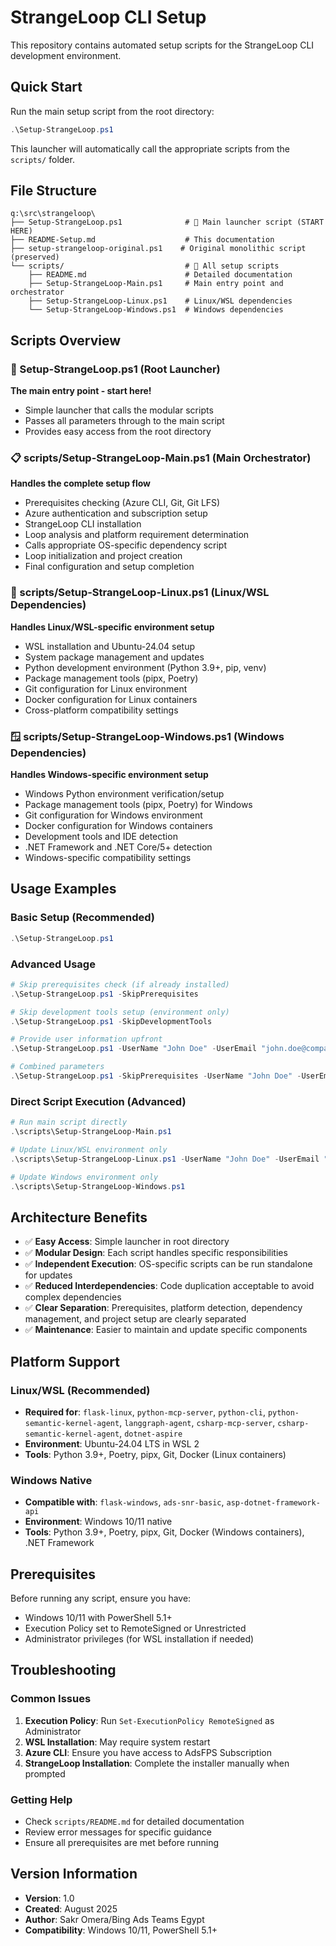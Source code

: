 # StrangeLoop CLI Setup

This repository contains automated setup scripts for the StrangeLoop CLI development environment.

## Quick Start

Run the main setup script from the root directory:

```powershell
.\Setup-StrangeLoop.ps1
```

This launcher will automatically call the appropriate scripts from the `scripts/` folder.

## File Structure

```
q:\src\strangeloop\
├── Setup-StrangeLoop.ps1              # 🚀 Main launcher script (START HERE)
├── README-Setup.md                    # This documentation
├── setup-strangeloop-original.ps1    # Original monolithic script (preserved)
└── scripts/                           # 📁 All setup scripts
    ├── README.md                      # Detailed documentation
    ├── Setup-StrangeLoop-Main.ps1     # Main entry point and orchestrator
    ├── Setup-StrangeLoop-Linux.ps1    # Linux/WSL dependencies
    └── Setup-StrangeLoop-Windows.ps1  # Windows dependencies
```

## Scripts Overview

### 🚀 Setup-StrangeLoop.ps1 (Root Launcher)
**The main entry point - start here!**
- Simple launcher that calls the modular scripts
- Passes all parameters through to the main script
- Provides easy access from the root directory

### 📋 scripts/Setup-StrangeLoop-Main.ps1 (Main Orchestrator)
**Handles the complete setup flow**
- Prerequisites checking (Azure CLI, Git, Git LFS)
- Azure authentication and subscription setup
- StrangeLoop CLI installation
- Loop analysis and platform requirement determination
- Calls appropriate OS-specific dependency script
- Loop initialization and project creation
- Final configuration and setup completion

### 🐧 scripts/Setup-StrangeLoop-Linux.ps1 (Linux/WSL Dependencies)
**Handles Linux/WSL-specific environment setup**
- WSL installation and Ubuntu-24.04 setup
- System package management and updates
- Python development environment (Python 3.9+, pip, venv)
- Package management tools (pipx, Poetry)
- Git configuration for Linux environment
- Docker configuration for Linux containers
- Cross-platform compatibility settings

### 🪟 scripts/Setup-StrangeLoop-Windows.ps1 (Windows Dependencies)
**Handles Windows-specific environment setup**
- Windows Python environment verification/setup
- Package management tools (pipx, Poetry) for Windows
- Git configuration for Windows environment
- Docker configuration for Windows containers
- Development tools and IDE detection
- .NET Framework and .NET Core/5+ detection
- Windows-specific compatibility settings

## Usage Examples

### Basic Setup (Recommended)
```powershell
.\Setup-StrangeLoop.ps1
```

### Advanced Usage

```powershell
# Skip prerequisites check (if already installed)
.\Setup-StrangeLoop.ps1 -SkipPrerequisites

# Skip development tools setup (environment only)
.\Setup-StrangeLoop.ps1 -SkipDevelopmentTools

# Provide user information upfront
.\Setup-StrangeLoop.ps1 -UserName "John Doe" -UserEmail "john.doe@company.com"

# Combined parameters
.\Setup-StrangeLoop.ps1 -SkipPrerequisites -UserName "John Doe" -UserEmail "john.doe@company.com"
```

### Direct Script Execution (Advanced)

```powershell
# Run main script directly
.\scripts\Setup-StrangeLoop-Main.ps1

# Update Linux/WSL environment only
.\scripts\Setup-StrangeLoop-Linux.ps1 -UserName "John Doe" -UserEmail "john.doe@company.com"

# Update Windows environment only
.\scripts\Setup-StrangeLoop-Windows.ps1
```

## Architecture Benefits

- ✅ **Easy Access**: Simple launcher in root directory
- ✅ **Modular Design**: Each script handles specific responsibilities
- ✅ **Independent Execution**: OS-specific scripts can be run standalone for updates
- ✅ **Reduced Interdependencies**: Code duplication acceptable to avoid complex dependencies
- ✅ **Clear Separation**: Prerequisites, platform detection, dependency management, and project setup are clearly separated
- ✅ **Maintenance**: Easier to maintain and update specific components

## Platform Support

### Linux/WSL (Recommended)
- **Required for**: `flask-linux`, `python-mcp-server`, `python-cli`, `python-semantic-kernel-agent`, `langgraph-agent`, `csharp-mcp-server`, `csharp-semantic-kernel-agent`, `dotnet-aspire`
- **Environment**: Ubuntu-24.04 LTS in WSL 2
- **Tools**: Python 3.9+, Poetry, pipx, Git, Docker (Linux containers)

### Windows Native
- **Compatible with**: `flask-windows`, `ads-snr-basic`, `asp-dotnet-framework-api`
- **Environment**: Windows 10/11 native
- **Tools**: Python 3.9+, Poetry, pipx, Git, Docker (Windows containers), .NET Framework

## Prerequisites

Before running any script, ensure you have:
- Windows 10/11 with PowerShell 5.1+
- Execution Policy set to RemoteSigned or Unrestricted
- Administrator privileges (for WSL installation if needed)

## Troubleshooting

### Common Issues
1. **Execution Policy**: Run `Set-ExecutionPolicy RemoteSigned` as Administrator
2. **WSL Installation**: May require system restart
3. **Azure CLI**: Ensure you have access to AdsFPS Subscription
4. **StrangeLoop Installation**: Complete the installer manually when prompted

### Getting Help
- Check `scripts/README.md` for detailed documentation
- Review error messages for specific guidance
- Ensure all prerequisites are met before running

## Version Information
- **Version**: 1.0
- **Created**: August 2025
- **Author**: Sakr Omera/Bing Ads Teams Egypt
- **Compatibility**: Windows 10/11, PowerShell 5.1+
